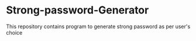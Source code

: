 # Strong-password-Generator
This repository contains program to generate strong password as per user's choice

